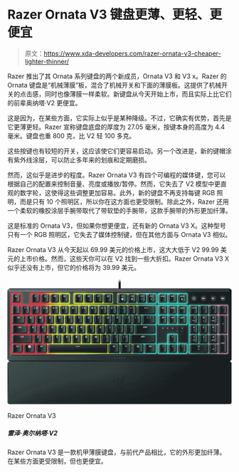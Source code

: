 # Razer Ornata V3 键盘更薄、更轻、更便宜

> 原文：<https://www.xda-developers.com/razer-ornata-v3-cheaper-lighter-thinner/>

Razer 推出了其 Ornata 系列键盘的两个新成员，Ornata V3 和 V3 x。Razer 的 Ornata 键盘是“机械薄膜”板，混合了机械开关和下面的薄膜板。这提供了机械开关的点击感，同时也像薄膜一样柔软。新键盘从今天开始上市，而且实际上比它们的前辈奥纳塔·V2 更便宜。

这是因为，在某些方面，它实际上似乎是某种降级。不过，它确实有优势，首先是它更薄更轻。Razer 宣称键盘底盘的厚度为 27.05 毫米，按键本身的高度为 4.4 毫米。键盘也重 800 克，比 V2 轻 100 多克。

这些按键也有较短的开关，这应该使它们更容易启动。另一个改进是，新的键帽涂有紫外线涂层，可以防止多年来的划痕和定期磨损。

然而，这似乎是进步的程度。Razer Ornata V3 有四个可编程的媒体键，您可以根据自己的配置来控制音量、亮度或播放/暂停。然而，它失去了 V2 模型中更直观的数字轮，这使得这些调整更加容易。此外，新的键盘不再支持每键 RGB 照明，而是只有 10 个照明区，所以你在这方面也更受限制。除此之外，Razer 还用一个柔软的橡胶涂层手腕带取代了带软垫的手腕带，这款手腕带的外形更加纤薄。

这是标准的 Ornata V3，但如果你想更便宜，还有新的 Ornata V3 X。这种型号只有一个 RGB 照明区，它失去了媒体控制键，但在其他方面与 Ornata V3 相似。

Razer Ornata V3 从今天起以 69.99 美元的价格上市，这大大低于 V2 99.99 美元的上市价格。然而，这些天你可以在 V2 找到一些大折扣。Razer Ornata V3 X 似乎还没有上市，但它的价格将为 39.99 美元。

 <picture>![The Razer Ornata V3 is a mecha-membrane keyboard, and it comes with a slimmer profile than its predecessor. It's more limited in some ways, but it's also cheaper.](img/35c6d03f0a2c0cc6754d0da9e037f557.png)</picture> 

Razer Ornata V3

##### 雷泽·奥尔纳塔·V2

Razer Ornata V3 是一款机甲薄膜键盘，与前代产品相比，它的外形更加纤薄。在某些方面更受限制，但也更便宜。